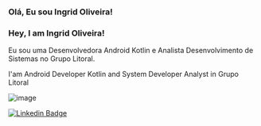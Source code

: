### Olá, Eu sou Ingrid Oliveira!
### Hey, I am Ingrid Oliveira!

Eu sou uma Desenvolvedora Android Kotlin e Analista Desenvolvimento de Sistemas no Grupo Litoral.

I'am Android Developer Kotlin and System Developer Analyst in Grupo Litoral


![image](https://user-images.githubusercontent.com/78871436/119386754-5a410f80-bc9e-11eb-991e-9278afe279c6.png)

[![Linkedin Badge](https://img.shields.io/badge/-LinkedIn-blue?style=flat-square&logo=Linkedin&logoColor=white&link=https://www.linkedin.com/in/fagnerpsantos/)](https://www.linkedin.com/in/ingrid-da-silva-oliveira-54b98a80/)

